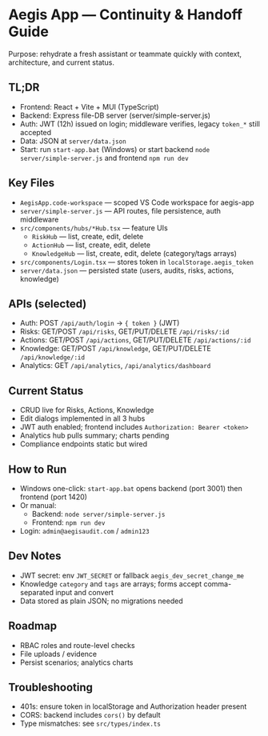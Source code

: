 # Aegis App — Continuity & Handoff Guide

Purpose: rehydrate a fresh assistant or teammate quickly with context, architecture, and current status.

## TL;DR
- Frontend: React + Vite + MUI (TypeScript)
- Backend: Express file-DB server (server/simple-server.js)
- Auth: JWT (12h) issued on login; middleware verifies, legacy `token_*` still accepted
- Data: JSON at `server/data.json`
- Start: run `start-app.bat` (Windows) or start backend `node server/simple-server.js` and frontend `npm run dev`

## Key Files
- `AegisApp.code-workspace` — scoped VS Code workspace for aegis-app
- `server/simple-server.js` — API routes, file persistence, auth middleware
- `src/components/hubs/*Hub.tsx` — feature UIs
  - `RiskHub` — list, create, edit, delete
  - `ActionHub` — list, create, edit, delete
  - `KnowledgeHub` — list, create, edit, delete (category/tags arrays)
- `src/components/Login.tsx` — stores token in `localStorage.aegis_token`
- `server/data.json` — persisted state (users, audits, risks, actions, knowledge)

## APIs (selected)
- Auth: POST `/api/auth/login` -> `{ token }` (JWT)
- Risks: GET/POST `/api/risks`, GET/PUT/DELETE `/api/risks/:id`
- Actions: GET/POST `/api/actions`, GET/PUT/DELETE `/api/actions/:id`
- Knowledge: GET/POST `/api/knowledge`, GET/PUT/DELETE `/api/knowledge/:id`
- Analytics: GET `/api/analytics`, `/api/analytics/dashboard`

## Current Status
- CRUD live for Risks, Actions, Knowledge
- Edit dialogs implemented in all 3 hubs
- JWT auth enabled; frontend includes `Authorization: Bearer <token>`
- Analytics hub pulls summary; charts pending
- Compliance endpoints static but wired

## How to Run
- Windows one-click: `start-app.bat` opens backend (port 3001) then frontend (port 1420)
- Or manual:
  - Backend: `node server/simple-server.js`
  - Frontend: `npm run dev`
- Login: `admin@aegisaudit.com` / `admin123`

## Dev Notes
- JWT secret: env `JWT_SECRET` or fallback `aegis_dev_secret_change_me`
- Knowledge `category` and `tags` are arrays; forms accept comma-separated input and convert
- Data stored as plain JSON; no migrations needed

## Roadmap
- RBAC roles and route-level checks
- File uploads / evidence
- Persist scenarios; analytics charts

## Troubleshooting
- 401s: ensure token in localStorage and Authorization header present
- CORS: backend includes `cors()` by default
- Type mismatches: see `src/types/index.ts`

